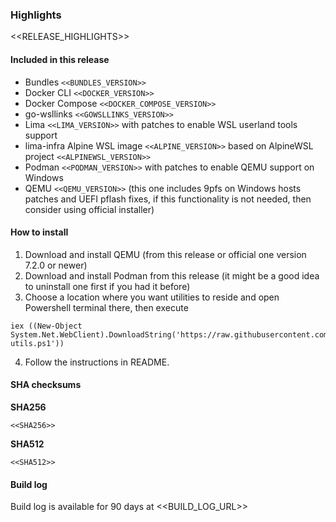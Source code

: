 ### Highlights
<<RELEASE_HIGHLIGHTS>>

#### Included in this release
* Bundles `<<BUNDLES_VERSION>>`
* Docker CLI `<<DOCKER_VERSION>>`
* Docker Compose `<<DOCKER_COMPOSE_VERSION>>`
* go-wsllinks `<<GOWSLLINKS_VERSION>>`
* Lima `<<LIMA_VERSION>>` with patches to enable WSL userland tools support
* lima-infra Alpine WSL image `<<ALPINE_VERSION>>` based on AlpineWSL project `<<ALPINEWSL_VERSION>>`
* Podman `<<PODMAN_VERSION>>` with patches to enable QEMU support on Windows
* QEMU `<<QEMU_VERSION>>` (this one includes 9pfs on Windows hosts patches and UEFI pflash fixes, if this functionality is not needed, then consider using official installer)

#### How to install
1. Download and install QEMU (from this release or official one version 7.2.0 or newer)
2. Download and install Podman from this release (it might be a good idea to uninstall one first if you had it before)
3. Choose a location where you want utilities to reside and open Powershell terminal there, then execute 
```pwsh
iex ((New-Object System.Net.WebClient).DownloadString('https://raw.githubusercontent.com/arixmkii/qcw/<<TAG_NAME>>/qcw-utils.ps1'))
```
4. Follow the instructions in README.

#### SHA checksums
**SHA256**
```
<<SHA256>>
```

**SHA512**
```
<<SHA512>>
```

#### Build log
Build log is available for 90 days at <<BUILD_LOG_URL>>
